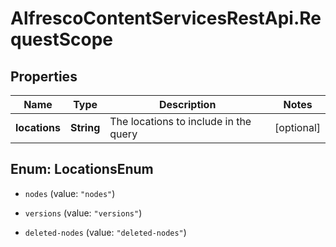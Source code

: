 # AlfrescoContentServicesRestApi.RequestScope

## Properties
Name | Type | Description | Notes
------------ | ------------- | ------------- | -------------
**locations** | **String** | The locations to include in the query  | [optional] 


<a name="LocationsEnum"></a>
## Enum: LocationsEnum


* `nodes` (value: `"nodes"`)

* `versions` (value: `"versions"`)

* `deleted-nodes` (value: `"deleted-nodes"`)




